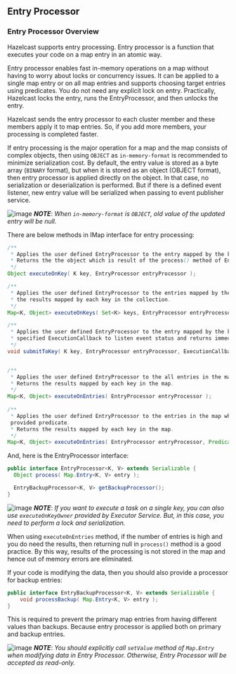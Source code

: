 

## Entry Processor

### Entry Processor Overview

Hazelcast supports entry processing. Entry processor is a function that executes your code on a map entry in an atomic way. 

Entry processor enables fast in-memory operations on a map without having to worry about locks or concurrency issues. It can be applied to a single map entry or on all map entries and supports choosing target entries using predicates. You do not need any explicit lock on entry. Practically, Hazelcast locks the entry, runs the EntryProcessor, and then unlocks the entry.

Hazelcast sends the entry processor to each cluster member and these members apply it to map entries. So, if you add more members, your processing is completed faster.

If entry processing is the major operation for a map and the map consists of complex objects, then using `OBJECT` as `in-memory-format` is recommended to minimize serialization cost. By default, the entry value is stored as a byte array (`BINARY` format), but when it is stored as an object (OBJECT format), then entry processor is applied directly on the object. In that case, no serialization or deserialization is performed. But if there is a defined event listener, new entry value will be serialized when passing to event publisher service.

![image](images/NoteSmall.jpg) ***NOTE***: *When `in-memory-format` is `OBJECT`, old value of the updated entry will be null.*

There are below methods in IMap interface for entry processing:

```java
/**
 * Applies the user defined EntryProcessor to the entry mapped by the key.
 * Returns the the object which is result of the process() method of EntryProcessor.
 */
Object executeOnKey( K key, EntryProcessor entryProcessor );

/**
 * Applies the user defined EntryProcessor to the entries mapped by the collection of keys.
 * the results mapped by each key in the collection.
 */
Map<K, Object> executeOnKeys( Set<K> keys, EntryProcessor entryProcessor );

/**
 * Applies the user defined EntryProcessor to the entry mapped by the key with
 * specified ExecutionCallback to listen event status and returns immediately.
 */
void submitToKey( K key, EntryProcessor entryProcessor, ExecutionCallback callback );


/**
 * Applies the user defined EntryProcessor to the all entries in the map.
 * Returns the results mapped by each key in the map.
 */
Map<K, Object> executeOnEntries( EntryProcessor entryProcessor );
	   
/**
 * Applies the user defined EntryProcessor to the entries in the map which satisfies 
 provided predicate.
 * Returns the results mapped by each key in the map.
 */
Map<K, Object> executeOnEntries( EntryProcessor entryProcessor, Predicate predicate );
```

And, here is the EntryProcessor interface:

```java
public interface EntryProcessor<K, V> extends Serializable {
  Object process( Map.Entry<K, V> entry );

  EntryBackupProcessor<K, V> getBackupProcessor();
}
```

![image](images/NoteSmall.jpg) ***NOTE***: *If you want to execute a task on a single key, you can also use `executeOnKeyOwner` provided by Executor Service. But, in this case, you need to perform a lock and serialization.*

When using `executeOnEntries` method, if the number of entries is high and you do need the results, then returning null in `process()` method is a good practice. By this way, results of the processing is not stored in the map and hence out of memory errors are eliminated.


If your code is modifying the data, then you should also provide a processor for backup entries:


```java
public interface EntryBackupProcessor<K, V> extends Serializable {
    void processBackup( Map.Entry<K, V> entry );
}
```

This is required to prevent the primary map entries from having different values than backups. Because entry processor is applied both on primary and backup entries.

![image](images/NoteSmall.jpg) ***NOTE***: *You should explicitly call `setValue` method of `Map.Entry` when modifying data in Entry Processor. Otherwise, Entry Processor will be accepted as read-only.*

